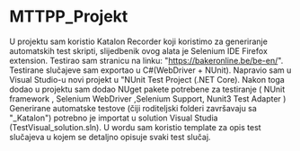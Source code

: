 # MTTPP_Projekt
U projektu sam koristio Katalon Recorder koji koristimo za generiranje automatskih test skripti, slijedbenik ovog alata je Selenium IDE Firefox extension.
Testirao sam stranicu na linku: "https://bakeronline.be/be-en/".
Testirane slučajeve sam exportao u C#(WebDriver + NUnit).
Napravio sam u Visual Studio-u novi projekt u "NUnit Test Project (.NET Core).
Nakon toga dodao u projektu sam dodao NUget pakete potrebene za testiranje ( NUnit framework , Selenium WebDriver  ,Selenium Support, Nunit3 Test Adapter   )
Generirane automatske testove (čiji roditeljski folderi završavaju sa "_Katalon") potrebno je importat u solution Visual Studia (TestVisual_solution.sln).
U wordu sam koristio template za opis test slučajeva u kojem se detaljno opisuje svaki test slučaj.
